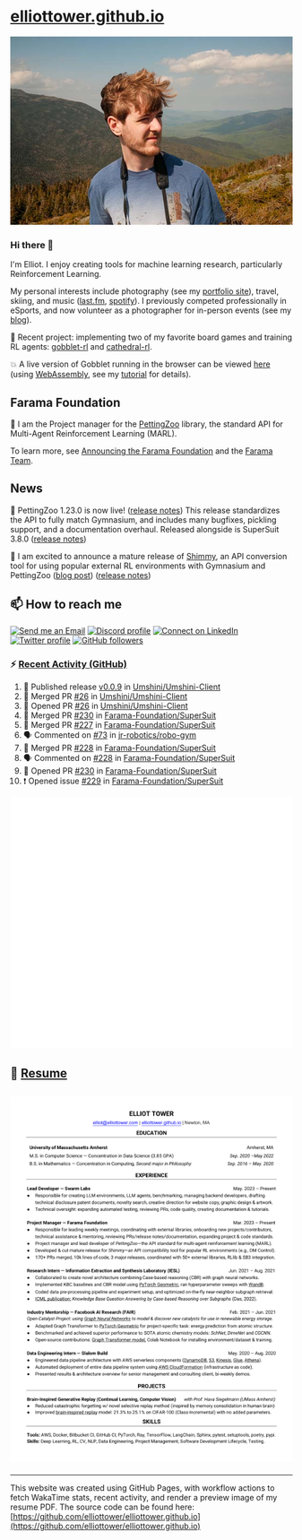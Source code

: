 # [elliottower.github.io](https://github.com/elliottower/elliottower.github.io)

[![A wild Elliot on Mt Washington](https://raw.githubusercontent.com/elliottower/elliottower.github.io/main/src/jpg/DSCF7539-600px.jpg?raw=true)](https://raw.githubusercontent.com/elliottower/elliottower.github.io/main/src/jpg/DSCF7539.jpg?raw=true)

### Hi there 👋

I'm Elliot. I enjoy creating tools for machine learning research, particularly Reinforcement Learning.

My personal interests include photography (see my [portfolio site](https://www.elliottower.com/)), travel, skiing, and music ([last.fm](https://www.last.fm/user/ajsdlfkwer), [spotify](https://open.spotify.com/user/12132818380)). I previously competed professionally in eSports, and now volunteer as a photographer for in-person events (see my [blog](https://www.elliottower.com/stories/?category=events)).

🤖 Recent project: implementing two of my favorite board games and training RL agents: [gobblet-rl](https://github.com/elliottower/gobblet-rl) and [cathedral-rl](https://github.com/elliottower/cathedral-rl). 

💥 A live version of Gobblet running in the browser can be viewed [here](https://elliottower.github.io/gobblet-rl/) (using [WebAssembly](https://webassembly.org/), see my [tutorial](https://github.com/elliottower/gobblet-rl/blob/main/tutorials/WebAssembly/web_assembly.md) for details).

## Farama Foundation

🚀 I am the Project manager for the [PettingZoo](https://github.com/Farama-Foundation/PettingZoo) library, the standard API for Multi-Agent Reinforcement Learning (MARL). 

To learn more, see [Announcing the Farama Foundation](https://farama.org/Announcing-The-Farama-Foundation) and the [Farama Team](https://farama.org/team).

## News

🎉 PettingZoo 1.23.0 is now live! ([release notes](https://github.com/Farama-Foundation/PettingZoo/releases/tag/1.23.0)) This release standardizes the API to fully match Gymnasium, and includes many bugfixes, pickling support, and a documentation overhaul. Released alongside is SuperSuit 3.8.0 ([release notes](https://github.com/Farama-Foundation/SuperSuit/releases/tag/3.8.0)) 

<!-- ![GitHub Release Date](https://img.shields.io/github/release-date/Farama-Foundation/PettingZoo) -->

🎉 I am excited to announce a mature release of [Shimmy](https://github.com/Farama-Foundation/Shimmy), an API conversion tool for using popular external RL environments with Gymnasium and PettingZoo ([blog post](https://farama.org/Announcing-Shimmy)) ([release notes](https://github.com/Farama-Foundation/Shimmy/releases/tag/v1.0.0)) 

## 📫 How to reach me

 [![Send me an Email](https://img.shields.io/badge/email-elliot%40elliottower.com-blue)](mailto:elliot@elliottower.com)
 [![Discord profile](https://img.shields.io/badge/Discord-7289DA?style=flat&logo=discord&logoColor=white)](https://discord.com/users/83091537923145728)
 [![Connect on LinkedIn](https://img.shields.io/badge/--linkedin?label=LinkedIn&logo=LinkedIn&style=social)](https://www.linkedin.com/in/elliot-tower)
 [![Twitter profile](https://img.shields.io/twitter/follow/elliottower?style=social)](https://twitter.com/ElliotTower/)
 [![GitHub followers](https://img.shields.io/github/followers/elliottower?style=social)](https://github.com/elliottower/)

### ⚡ [Recent Activity (GitHub)](https://github.com/elliottower)

<!--START_SECTION:activity-->
1. 🚀 Published release [v0.0.9](https://github.com/Umshini/Umshini-Client/releases/tag/v0.0.9) in [Umshini/Umshini-Client](https://github.com/Umshini/Umshini-Client)
2. 🎉 Merged PR [#26](https://github.com/Umshini/Umshini-Client/pull/26) in [Umshini/Umshini-Client](https://github.com/Umshini/Umshini-Client)
3. 💪 Opened PR [#26](https://github.com/Umshini/Umshini-Client/pull/26) in [Umshini/Umshini-Client](https://github.com/Umshini/Umshini-Client)
4. 🎉 Merged PR [#230](https://github.com/Farama-Foundation/SuperSuit/pull/230) in [Farama-Foundation/SuperSuit](https://github.com/Farama-Foundation/SuperSuit)
5. 🎉 Merged PR [#227](https://github.com/Farama-Foundation/SuperSuit/pull/227) in [Farama-Foundation/SuperSuit](https://github.com/Farama-Foundation/SuperSuit)
6. 🗣 Commented on [#73](https://github.com/jr-robotics/robo-gym/issues/73#issuecomment-1644093624) in [jr-robotics/robo-gym](https://github.com/jr-robotics/robo-gym)
7. 🎉 Merged PR [#228](https://github.com/Farama-Foundation/SuperSuit/pull/228) in [Farama-Foundation/SuperSuit](https://github.com/Farama-Foundation/SuperSuit)
8. 🗣 Commented on [#228](https://github.com/Farama-Foundation/SuperSuit/pull/228#issuecomment-1643456479) in [Farama-Foundation/SuperSuit](https://github.com/Farama-Foundation/SuperSuit)
9. 💪 Opened PR [#230](https://github.com/Farama-Foundation/SuperSuit/pull/230) in [Farama-Foundation/SuperSuit](https://github.com/Farama-Foundation/SuperSuit)
10. ❗ Opened issue [#229](https://github.com/Farama-Foundation/SuperSuit/issues/229) in [Farama-Foundation/SuperSuit](https://github.com/Farama-Foundation/SuperSuit)
<!--END_SECTION:activity-->


<picture>
  <a href="https://metrics.lecoq.io/insights?user=elliottower">
   <img src="/github-metrics.svg" alt="Metrics">
  </a>
</picture>

## 📄 [Resume](https://elliottower.github.io/src/pdf/resume.pdf)

<!-- PDF-TO-MARKDOWN:START -->
![Page 1](src/png/page1.png "Page 1")
---
<!-- PDF-TO-MARKDOWN:END -->

----

This website was created using GitHub Pages, with workflow actions to fetch WakaTime stats, recent activity, and render a preview image of my resume PDF. The source code can be found here: [https://github.com/elliottower/elliottower.github.io](https://github.com/elliottower/elliottower.github.io)
